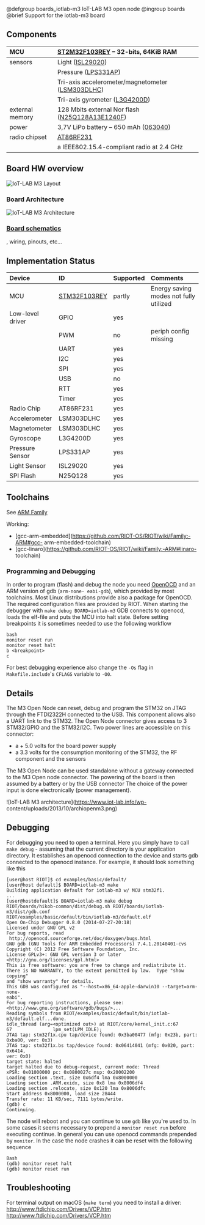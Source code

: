 @defgroup    boards_iotlab-m3 IoT-LAB M3 open node
@ingroup     boards
@brief       Support for the iotlab-m3 board

## Components

| MCU               | [ST2M32F103REY](http://www.st.com/web/catalog/mmc/FM141/SC1169/SS1031/LN1565/PF164485) – 32-bits, 64KiB RAM                               |
|:----------------- |:----------------------------------------------------------------------------------------------------------------------------------------- |
|sensors            | Light ([ISL29020](https://www.renesas.com/kr/en/products/sensors/ambient-light-sensors/light-to-digital-sensors/device/ISL29020.html))    |
|                   | Pressure ([LPS331AP](http://www.st.com/web/catalog/sense_power/FM89/SC1316/PF251601))                                                     |
|                   | Tri-axis accelerometer/magnetometer ([LSM303DLHC](http://www.st.com/web/catalog/sense_power/FM89/SC1449/PF251940))                        |
|                   | Tri-axis gyrometer ([L3G4200D](http://www.st.com/web/catalog/sense_power/FM89/SC1288/PF250373))                                           |
| external memory   | 128 Mbits external Nor flash ([N25Q128A13E1240F](https://www.micron.com/-/media/client/global/documents/products/data-sheet/nor-flash/serial-nor/n25q/n25q_128mb_3v_65nm.pdf)) |
| power             | 3,7V LiPo battery – 650 mAh ([063040](http://www.gmbattery.com/Datasheet/LIPO/LIPO-063040.pdf))                                           |
| radio chipset     | [AT86RF231](http://www.atmel.com/images/doc8111.pdf)                                                                                      |
|                   | a IEEE802.15.4-compliant radio at 2.4 GHz                                                                                                 |

## Board HW overview

![IoT-LAB M3 Layout](https://www.iot-lab.info/wp-content/uploads/2013/10/m3opennode.png)

### Board Architecture

![IoT-LAB M3 Architecture](https://github.com/iot-lab/iot-lab/wiki/Images/archiopenm3.png)

### [Board schematics](http://github.com/iot-lab/iot-lab/wiki/Docs/openm3-schematics.pdf)
, wiring, pinouts, etc...

## Implementation Status

| Device            | ID            | Supported     | Comments              |
|:----------------- |:------------- |:------------- |:--------------------- |
| MCU               | [STM32F103REY](http://www.st.com/st-web-ui/static/active/en/resource/technical/document/reference_manual/CD00171190.pdf) | partly    | Energy saving modes not fully utilized |
| Low-level driver  | GPIO          | yes           |                       |
|                   | PWM           | no            | periph config missing |
|                   | UART          | yes           |                       |
|                   | I2C           | yes           |                       |
|                   | SPI           | yes           |                       |
|                   | USB           | no            |                       |
|                   | RTT           | yes           |                       |
|                   | Timer         | yes           |                       |
| Radio Chip        | AT86RF231     | yes           |                       |
| Accelerometer     | LSM303DLHC    | yes           |                       |
| Magnetometer      | LSM303DLHC    | yes           |                       |
| Gyroscope         | L3G4200D      | yes           |                       |
| Pressure Sensor   | LPS331AP      | yes           |                       |
| Light Sensor      | ISL29020      | yes           |                       |
| SPI Flash         | N25Q128       | yes           |                       |

## Toolchains

See [ARM Family](https://github.com/RIOT-OS/RIOT/wiki/Family:-ARM)

Working:
* [gcc-arm-embedded](https://github.com/RIOT-OS/RIOT/wiki/Family:-ARM#gcc-
arm-embedded-toolchain)
* [gcc-linaro](https://github.com/RIOT-OS/RIOT/wiki/Family:-ARM#linaro-
toolchain)

### Programming and Debugging

In order to program (flash) and debug the node you need
[OpenOCD](http://openocd.sourceforge.net/) and an ARM version of gdb (`arm-none-
eabi-gdb`), which provided by most toolchains. Most Linux distributions provide
also a package for OpenOCD. The required configuration files are provided by
RIOT.
When starting the debugger with `make debug BOARD=iotlab-m3` GDB connects to
openocd, loads the elf-file and puts the MCU into halt state. Before setting
breakpoints it is sometimes needed to use the following workflow
```
bash
monitor reset run
monitor reset halt
b <breakpoint>
c
```
For best debugging experience also change the `-Os` flag in
`Makefile.include`'s `CFLAGS` variable to `-O0`.

## Details
The M3 Open Node can reset, debug and program the STM32 on JTAG through the
FTDI2322H connected to the USB. This component allows also a UART link to the
STM32. The Open Node connector gives access to 3 STM32/GPIO and the STM32/I2C.
Two power lines are accessible on this connector:
* a + 5.0 volts for the board power supply
* a 3.3 volts for the consumption monitoring of the STM32, the RF component
and the sensors

The M3 Open Node can be used standalone without a gateway connected to the M3
Open node connector. The powering of the board is then assumed by a battery or
by the USB connector  The choice of the power input is done electronically
(power management).

![IoT-LAB M3 architecture](https://www.iot-lab.info/wp-
content/uploads/2013/10/archiopenm3.png)

## Debugging

For debugging you need to open a terminal. Here you simply have to call `make
debug` - assuming that the current directory is your application directory. It
establishes an openocd connection to the device and starts gdb connected to the
openocd instance. For example, it should look something like this
```
[user@host RIOT]$ cd examples/basic/default/
[user@host default]$ BOARD=iotlab-m3 make
Building application default for iotlab-m3 w/ MCU stm32f1.
...
[user@hostdefault]$ BOARD=iotlab-m3 make debug
RIOT/boards/hikob-common/dist/debug.sh RIOT/boards/iotlab-m3/dist/gdb.conf
RIOT/examples/basic/default/bin/iotlab-m3/default.elf
Open On-Chip Debugger 0.8.0 (2014-07-27-20:18)
Licensed under GNU GPL v2
For bug reports, read
 http://openocd.sourceforge.net/doc/doxygen/bugs.html
GNU gdb (GNU Tools for ARM Embedded Processors) 7.4.1.20140401-cvs
Copyright (C) 2012 Free Software Foundation, Inc.
License GPLv3+: GNU GPL version 3 or later <http://gnu.org/licenses/gpl.html>
This is free software: you are free to change and redistribute it.
There is NO WARRANTY, to the extent permitted by law.  Type "show copying"
and "show warranty" for details.
This GDB was configured as "--host=x86_64-apple-darwin10 --target=arm-none-
eabi".
For bug reporting instructions, please see:
<http://www.gnu.org/software/gdb/bugs/>...
Reading symbols from RIOT/examples/basic/default/bin/iotlab-m3/default.elf...done.
idle_thread (arg=<optimized out>) at RIOT/core/kernel_init.c:67
67               lpm_set(LPM_IDLE);
JTAG tap: stm32f1x.cpu tap/device found: 0x3ba00477 (mfg: 0x23b, part:
0xba00, ver: 0x3)
JTAG tap: stm32f1x.bs tap/device found: 0x06414041 (mfg: 0x020, part: 0x6414,
ver: 0x0)
target state: halted
target halted due to debug-request, current mode: Thread
xPSR: 0x01000000 pc: 0x0800027c msp: 0x20002200
Loading section .text, size 0x6df4 lma 0x8000000
Loading section .ARM.exidx, size 0x8 lma 0x8006df4
Loading section .relocate, size 0x120 lma 0x8006dfc
Start address 0x8000000, load size 28444
Transfer rate: 11 KB/sec, 7111 bytes/write.
(gdb) c
Continuing.
```

The node will reboot and you can continue to use `gdb` like you're used to.
In some cases it
seems necessary to prepend a `monitor reset run` before executing continue.
In general you can
use openocd commands prepended by `monitor`.
In the case the node crashes it can be reset with the following sequence
```
Bash
(gdb) monitor reset halt
(gdb) monitor reset run
```

## Troubleshooting

For terminal output on macOS (`make term`) you need to install a driver:
http://www.ftdichip.com/Drivers/VCP.htm
http://www.ftdichip.com/Drivers/VCP.htm
